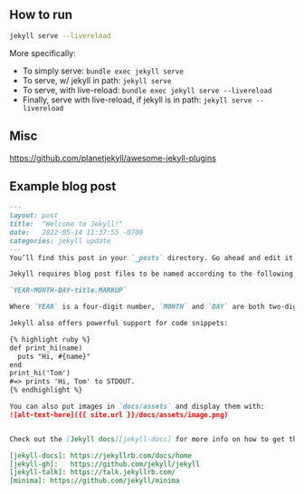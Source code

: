 ## How to run

```sh
jekyll serve --livereload
```

More specifically:

- To simply serve: `bundle exec jekyll serve`
- To serve, w/ jekyll in path: `jekyll serve`
- To serve, with live-reload: `bundle exec jekyll serve --livereload`
- Finally, serve with live-reload, if jekyll is in path: `jekyll serve --livereload`

## Misc

<https://github.com/planetjekyll/awesome-jekyll-plugins>

## Example blog post

```markdown
---
layout: post
title:  "Welcome to Jekyll!"
date:   2022-05-14 11:37:55 -0700
categories: jekyll update
---
You’ll find this post in your `_posts` directory. Go ahead and edit it and re-build the site to see your changes. You can rebuild the site in many different ways, but the most common way is to run `jekyll serve`, which launches a web server and auto-regenerates your site when a file is updated.

Jekyll requires blog post files to be named according to the following format:

`YEAR-MONTH-DAY-title.MARKUP`

Where `YEAR` is a four-digit number, `MONTH` and `DAY` are both two-digit numbers, and `MARKUP` is the file extension representing the format used in the file. After that, include the necessary front matter. Take a look at the source for this post to get an idea about how it works.

Jekyll also offers powerful support for code snippets:

{% highlight ruby %}
def print_hi(name)
  puts "Hi, #{name}"
end
print_hi('Tom')
#=> prints 'Hi, Tom' to STDOUT.
{% endhighlight %}

You can also put images in `docs/assets` and display them with:
![alt-text-here]({{ site.url }}/docs/assets/image.png)


Check out the [Jekyll docs][jekyll-docs] for more info on how to get the most out of Jekyll. File all bugs/feature requests at [Jekyll’s GitHub repo][jekyll-gh]. If you have questions, you can ask them on [Jekyll Talk][jekyll-talk].

[jekyll-docs]: https://jekyllrb.com/docs/home
[jekyll-gh]:   https://github.com/jekyll/jekyll
[jekyll-talk]: https://talk.jekyllrb.com/
[minima]: https://github.com/jekyll/minima
```

